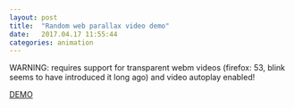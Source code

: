 ```yaml
---
layout: post
title:  "Random web parallax video demo"
date:   2017.04.17 11:55:44
categories: animation
---
```


WARNING: requires support for transparent webm videos (firefox: 53, blink seems
to have introduced it long ago) and video autoplay enabled!

[DEMO](/demos/2017.04.17-parallax.html)
